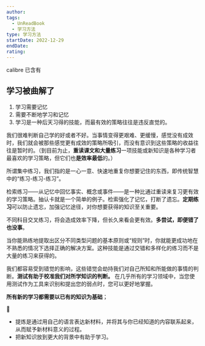 ```yaml
---
author: 
tags:
  - UnReadBook
  - 学习方法
type: 学习方法
startDate: 2022-12-29
endDate: 
rating: 
---
```


calibre 已含有

## 学习被曲解了

1. 学习需要记忆
2. 需要不断地学习和记忆
3. 学习是一种后天习得的技能，而最有效的策略往往是违反直觉的。

我们很难判断自己学的好或者不好。当事情变得更艰难、更缓慢，感觉没有成效时，我们就会被那些感觉更有成效的策略所吸引，而没有意识到这些策略的收益往往是暂时的。（到目前为止，**重读课文和大量练习**一项技能或新知识是各种学习者最喜欢的学习策略，但它们也**是效率最低**的。）

所谓集中练习，我们指的是一心一意、快速地重复你想要记住的东西，即传统智慧中的“练习-练习-练习”。

检索练习——从记忆中回忆事实、概念或事件——是一种比通过重读来复习更有效的学习策略。抽认卡就是一个简单的例子。检索强化了记忆，打断了遗忘。**定期练习**可以防止遗忘，加强记忆途径，对你想要获得的知识至关重要。

不同科目交叉练习，将会造成效率下降，但长久来看会更有效。**多尝试，即便错了也没事**。


当你能熟练地提取出区分不同类型问题的基本原则或“规则”时，你就能更成功地在不熟悉的情况下选择正确的解决方案。这种技能是通过交错和多样化的练习而不是大量的练习来获得的。



我们都容易受到错觉的影响，这些错觉会劫持我们对自己所知和所能做的事情的判断。**测试有助于校准我们对所学知识的判断。** 在几乎所有的学习领域中，当您使用测试作为工具来识别和提出您的弱点时，您可以更好地掌握。


**所有新的学习都需要以已有的知识为基础**；

🔴
- 提炼是通过用自己的语言表达新材料，并将其与你已经知道的内容联系起来，从而赋予新材料意义的过程。
- 把新知识放到更大的背景中有助于学习。